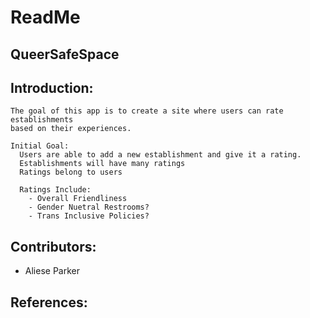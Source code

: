 # ReadMe

## QueerSafeSpace

## Introduction:
    The goal of this app is to create a site where users can rate establishments
    based on their experiences.

    Initial Goal:
      Users are able to add a new establishment and give it a rating.
      Establishments will have many ratings
      Ratings belong to users

      Ratings Include:
        - Overall Friendliness
        - Gender Nuetral Restrooms?
        - Trans Inclusive Policies?


## Contributors:
  - Aliese Parker

## References: